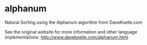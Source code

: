 # alphanum
Natural Sorting using the Alphanum algorithm from DaveKoelle.com

See the original website for more information and other language implementations: http://www.davekoelle.com/alphanum.html
